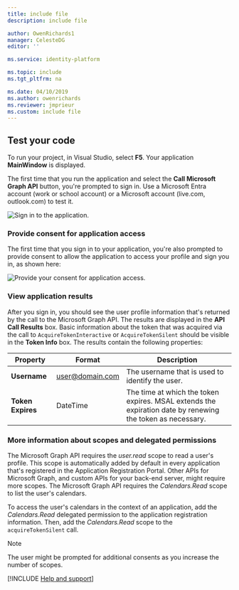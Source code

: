 ```yaml
---
title: include file
description: include file

author: OwenRichards1
manager: CelesteDG
editor: ''

ms.service: identity-platform

ms.topic: include
ms.tgt_pltfrm: na

ms.date: 04/10/2019
ms.author: owenrichards
ms.reviewer: jmprieur
ms.custom: include file
---
```


## Test your code

To run your project, in Visual Studio, select **F5**. Your application **MainWindow** is displayed.

The first time that you run the application and select the **Call Microsoft Graph API** button, you're prompted to sign in. Use a Microsoft Entra account (work or school account) or a Microsoft account (live.com, outlook.com) to test it.

![Sign in to the application.](../media/guidedsetup-windesktop-test/sign-in-screenshot.png)

### Provide consent for application access

The first time that you sign in to your application, you're also prompted to provide consent to allow the application to access your profile and sign you in, as shown here:

![Provide your consent for application access.](../media/guidedsetup-windesktop-test/consent-screen.png)

### View application results

After you sign in, you should see the user profile information that's returned by the call to the Microsoft Graph API. The results are displayed in the **API Call Results** box. Basic information about the token that was acquired via the call to `AcquireTokenInteractive` or `AcquireTokenSilent` should be visible in the **Token Info** box. The results contain the following properties:

|Property  |Format  |Description |
|---------|---------|---------|
|**Username** |<span>user@domain.com</span> |The username that is used to identify the user.|
|**Token Expires** |DateTime |The time at which the token expires. MSAL extends the expiration date by renewing the token as necessary.|

### More information about scopes and delegated permissions

The Microsoft Graph API requires the *user.read* scope to read a user's profile. This scope is automatically added by default in every application that's registered in the Application Registration Portal. Other APIs for Microsoft Graph, and custom APIs for your back-end server, might require more scopes. The Microsoft Graph API requires the *Calendars.Read* scope to list the user's calendars.

To access the user's calendars in the context of an application, add the *Calendars.Read* delegated permission to the application registration information. Then, add the *Calendars.Read* scope to the `acquireTokenSilent` call.

>[!NOTE]
>The user might be prompted for additional consents as you increase the number of scopes.

[!INCLUDE [Help and support](./error-handling-and-tips/help-support-include.md)]

